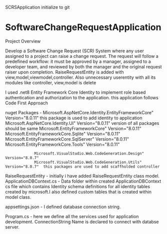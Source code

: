 SCRSApplication initialize to git 
# SoftwareChangeRequestApplication
Project Overview 

Develop a Software Change Request (SCR) System where any user assigned to a project can 
raise a change request. The request will follow a predefined workflow: it must be approved 
by a manager, assigned to a developer team, and reviewed by both the manager and the 
original request raiser upon completion. 
RaiseRequestEntity is added with view,model,viewmodel,controller.
Also unnecessary userentity with all its modules like controller, view,model is  delete



I used .net8 Entity Framework Core Identity to implement role based authentication and authorization to the application.
this application follows Code First Approach

nuget Packages - Microsoft.AspNetCore.Identity.EntityFrameworkCore" Version="8.0.11"  this package is used to add identity to application 
				 Microsoft.AspNetCore.Identity.UI" Version="8.0.11"                       version of all packages should be same
				 Microsoft.EntityFrameworkCore" Version="8.0.11" 
				 Microsoft.EntityFrameworkCore.Sqlite" Version="8.0.11"
				 Microsoft.EntityFrameworkCore.SqlServer" Version="8.0.11"
				 Microsoft.EntityFrameworkCore.Tools" Version="8.0.11"  

				 Microsoft.VisualStudio.Web.CodeGeneration.Design" Version="8.0.7"
				 Microsoft.VisualStudio.Web.CodeGeneration.Utils" Version="8.0.7"  this packages are used to add scaffholded controller

RaiseRequestEntity -      initially i have added RaiseRequestEntity class model.
ApplicationDBContext.cs - Data folder within created ApplicationDBContext cs file which contains Identity schema definitions for all 
                          identity tables created by microsoft.I also defined custom tables that is created within model class.

appsettings.json -       I defined database connection string.

Program.cs    -          here we define all the services used for application development. ConnectionString Name is declared to connect
                         with databse server.



